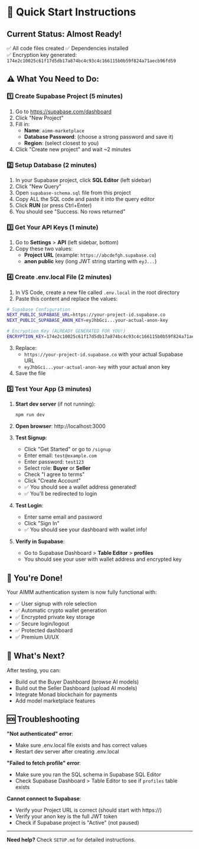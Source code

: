 # 🚀 Quick Start Instructions

## Current Status: Almost Ready! 

✅ All code files created
✅ Dependencies installed  
✅ Encryption key generated: `174e2c10025c61f17d5db17a874bc4c93c4c166115b0b59f824a71aecb96fd59`

## ⚠️ What You Need to Do:

### 1️⃣ Create Supabase Project (5 minutes)

1. Go to https://supabase.com/dashboard
2. Click "New Project"
3. Fill in:
   - **Name**: `aimm-marketplace`
   - **Database Password**: (choose a strong password and save it)
   - **Region**: (select closest to you)
4. Click "Create new project" and wait ~2 minutes

### 2️⃣ Setup Database (2 minutes)

1. In your Supabase project, click **SQL Editor** (left sidebar)
2. Click "New Query"
3. Open `supabase-schema.sql` file from this project
4. Copy ALL the SQL code and paste it into the query editor
5. Click **RUN** (or press Ctrl+Enter)
6. You should see "Success. No rows returned"

### 3️⃣ Get Your API Keys (1 minute)

1. Go to **Settings** > **API** (left sidebar, bottom)
2. Copy these two values:
   - **Project URL** (example: `https://abcdefgh.supabase.co`)
   - **anon public** key (long JWT string starting with `eyJ...`)

### 4️⃣ Create .env.local File (2 minutes)

1. In VS Code, create a new file called `.env.local` in the root directory
2. Paste this content and replace the values:

```bash
# Supabase Configuration
NEXT_PUBLIC_SUPABASE_URL=https://your-project-id.supabase.co
NEXT_PUBLIC_SUPABASE_ANON_KEY=eyJhbGci...your-actual-anon-key

# Encryption Key (ALREADY GENERATED FOR YOU!)
ENCRYPTION_KEY=174e2c10025c61f17d5db17a874bc4c93c4c166115b0b59f824a71aecb96fd59
```

3. Replace:
   - `https://your-project-id.supabase.co` with your actual Supabase URL
   - `eyJhbGci...your-actual-anon-key` with your actual anon key
4. Save the file

### 5️⃣ Test Your App (3 minutes)

1. **Start dev server** (if not running):
   ```bash
   npm run dev
   ```

2. **Open browser**: http://localhost:3000

3. **Test Signup**:
   - Click "Get Started" or go to `/signup`
   - Enter email: `test@example.com`
   - Enter password: `test123`
   - Select role: **Buyer** or **Seller**
   - Check "I agree to terms"
   - Click "Create Account"
   - ✅ You should see a wallet address generated!
   - ✅ You'll be redirected to login

4. **Test Login**:
   - Enter same email and password
   - Click "Sign In"
   - ✅ You should see your dashboard with wallet info!

5. **Verify in Supabase**:
   - Go to Supabase Dashboard > **Table Editor** > **profiles**
   - You should see your user with wallet address and encrypted key

## 🎉 You're Done!

Your AIMM authentication system is now fully functional with:
- ✅ User signup with role selection
- ✅ Automatic crypto wallet generation
- ✅ Encrypted private key storage
- ✅ Secure login/logout
- ✅ Protected dashboard
- ✅ Premium UI/UX

## 📝 What's Next?

After testing, you can:
- Build out the Buyer Dashboard (browse AI models)
- Build out the Seller Dashboard (upload AI models)
- Integrate Monad blockchain for payments
- Add model marketplace features

## 🆘 Troubleshooting

**"Not authenticated" error**: 
- Make sure .env.local file exists and has correct values
- Restart dev server after creating .env.local

**"Failed to fetch profile" error**:
- Make sure you ran the SQL schema in Supabase SQL Editor
- Check Supabase Dashboard > Table Editor to see if `profiles` table exists

**Cannot connect to Supabase**:
- Verify your Project URL is correct (should start with https://)
- Verify your anon key is the full JWT token
- Check if Supabase project is "Active" (not paused)

---

**Need help?** Check `SETUP.md` for detailed instructions.
